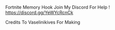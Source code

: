 
Fortnite Memory Hook
Join My Discord For Help !
https://discord.gg/YeWYcRcnCk

Credits To Vaselinikives For Making 








